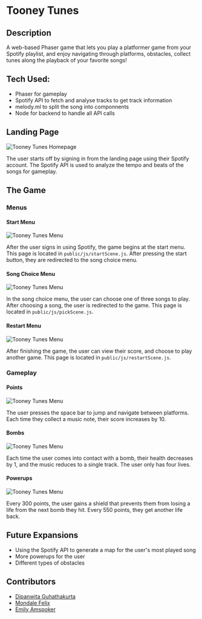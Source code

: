 # Tooney Tunes

## Description
A web-based Phaser game that lets you play a platformer game from your Spotify playlist, and enjoy navigating through platforms, obstacles, collect tunes along the playback of your favorite songs!

## Tech Used:

- Phaser for gameplay
- Spotify API to fetch and analyse tracks to get track information
- melody.ml to split the song into componnents
- Node for backend to handle all API calls

## Landing Page
![Tooney Tunes Homepage](res/img1.png)

The user starts off by signing in from the landing page using their Spotify account. The Spotify API is used to analyze the tempo and beats of the songs for gameplay. 

## The Game

### Menus

#### Start Menu
![Tooney Tunes Menu](res/img8.png)

After the user signs in using Spotify, the game begins at the start menu. This page is located in `public/js/startScene.js`. After pressing the start button, they are redirected to the song choice menu.

#### Song Choice Menu
![Tooney Tunes Menu](res/img2.png)

In the song choice menu, the user can choose one of three songs to play. After choosing a song, the user is redirected to the game. This page is located in `public/js/pickScene.js`.

#### Restart Menu
![Tooney Tunes Menu](res/img4.png)

After finishing the game, the user can view their score, and choose to play another game. This page is located in `public/js/restartScene.js`.

### Gameplay

#### Points
![Tooney Tunes Menu](res/img3.png)

The user presses the space bar to jump and navigate between platforms. Each time they collect a music note, their score increases by 10.

#### Bombs
![Tooney Tunes Menu](res/img5.png)

Each time the user comes into contact with a bomb, their health decreases by 1, and the music reduces to a single track. The user only has four lives.

#### Powerups
![Tooney Tunes Menu](res/img6.png)

Every 300 points, the user gains a shield that prevents them from losing a life from the next bomb they hit. Every 550 points, they get another life back.

## Future Expansions

- Using the Spotify API to generate a map for the user's most played song
- More powerups for the user
- Different types of obstacles

## Contributors

- [Dipanwita Guhathakurta](https://github.com/susiejojo)
- [Mondale Felix](https://github.com/MondaleFelix)
- [Emily Amspoker](https://github.com/eamspoker)





